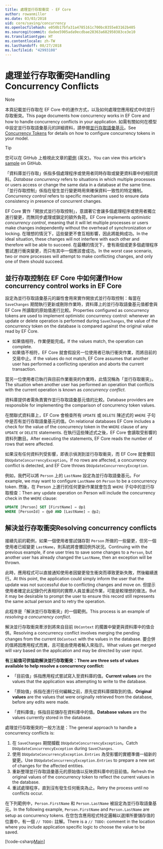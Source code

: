 ```yaml
---
title: 處理並行存取衝突 - EF Core
author: rowanmiller
ms.date: 03/03/2018
uid: core/saving/concurrency
ms.openlocfilehash: e050b17bfa31a4785161c700bc0355e83162b405
ms.sourcegitcommit: dadee5905ada9ecdbae28363a682950383ce3e10
ms.translationtype: HT
ms.contentlocale: zh-TW
ms.lasthandoff: 08/27/2018
ms.locfileid: "42993108"
---
```

# <a name="handling-concurrency-conflicts"></a><span data-ttu-id="7b542-102">處理並行存取衝突</span><span class="sxs-lookup"><span data-stu-id="7b542-102">Handling Concurrency Conflicts</span></span>

> [!NOTE]
> <span data-ttu-id="7b542-103">本頁記載並行存取在 EF Core 中的運作方式，以及如何處理您應用程式中的並行存取衝突。</span><span class="sxs-lookup"><span data-stu-id="7b542-103">This page documents how concurrency works in EF Core and how to handle concurrency conflicts in your application.</span></span> <span data-ttu-id="7b542-104">如需有關如何在模型中設定並行存取語彙基元的詳細資料，請參閱[並行存取語彙基元](xref:core/modeling/concurrency)。</span><span class="sxs-lookup"><span data-stu-id="7b542-104">See [Concurrency Tokens](xref:core/modeling/concurrency) for details on how to configure concurrency tokens in your model.</span></span>

> [!TIP]
> <span data-ttu-id="7b542-105">您可以在 GitHub 上檢視此文章的[範例](https://github.com/aspnet/EntityFramework.Docs/tree/master/samples/core/Saving/Saving/Concurrency/) \(英文\)。</span><span class="sxs-lookup"><span data-stu-id="7b542-105">You can view this article's [sample](https://github.com/aspnet/EntityFramework.Docs/tree/master/samples/core/Saving/Saving/Concurrency/) on GitHub.</span></span>

<span data-ttu-id="7b542-106">「資料庫並行存取」係指多個處理程序或使用者同時存取或變更資料庫中的相同資料。</span><span class="sxs-lookup"><span data-stu-id="7b542-106">_Database concurrency_ refers to situations in which multiple processes or users access or change the same data in a database at the same time.</span></span> <span data-ttu-id="7b542-107">「並行存取控制」係指在發生並行變更時用來確保資料一致性的特定機制。</span><span class="sxs-lookup"><span data-stu-id="7b542-107">_Concurrency control_ refers to specific mechanisms used to ensure data consistency in presence of concurrent changes.</span></span>

<span data-ttu-id="7b542-108">EF Core 實作「開放式並行存取控制」，意謂著它會讓多個處理程序或使用者獨立進行變更，而無同步處理或鎖定的額外負荷。</span><span class="sxs-lookup"><span data-stu-id="7b542-108">EF Core implements _optimistic concurrency control_, meaning that it will let multiple processes or users make changes independently without the overhead of synchronization or locking.</span></span> <span data-ttu-id="7b542-109">在理想的情況下，這些變更不會互相影響，因此將能夠成功。</span><span class="sxs-lookup"><span data-stu-id="7b542-109">In the ideal situation, these changes will not interfere with each other and therefore will be able to succeed.</span></span> <span data-ttu-id="7b542-110">在最糟的情況下，會有兩個或更多個處理程序嘗試進行衝突變更，而只有其中一個應該會成功。</span><span class="sxs-lookup"><span data-stu-id="7b542-110">In the worst case scenario, two or more processes will attempt to make conflicting changes, and only one of them should succeed.</span></span>

## <a name="how-concurrency-control-works-in-ef-core"></a><span data-ttu-id="7b542-111">並行存取控制在 EF Core 中如何運作</span><span class="sxs-lookup"><span data-stu-id="7b542-111">How concurrency control works in EF Core</span></span>

<span data-ttu-id="7b542-112">設定為並行存取語彙基元的屬性會用來實作開放式並行存取控制：每當在 `SaveChanges` 期間執行更新或刪除作業時，資料庫上的並行存取語彙基元值都會與 EF Core 所讀取的原始值進行比較。</span><span class="sxs-lookup"><span data-stu-id="7b542-112">Properties configured as concurrency tokens are used to implement optimistic concurrency control: whenever an update or delete operation is performed during `SaveChanges`, the value of the concurrency token on the database is compared against the original value read by EF Core.</span></span>

- <span data-ttu-id="7b542-113">如果值相符，作業便能完成。</span><span class="sxs-lookup"><span data-stu-id="7b542-113">If the values match, the operation can complete.</span></span>
- <span data-ttu-id="7b542-114">如果值不相符，EF Core 就會假設另一位使用者已執行衝突作業，而將目前的交易中止。</span><span class="sxs-lookup"><span data-stu-id="7b542-114">If the values do not match, EF Core assumes that another user has performed a conflicting operation and aborts the current transaction.</span></span>

<span data-ttu-id="7b542-115">當另一位使用者已執行與目前作業衝突的作業時，此情況稱為「並行存取衝突」。</span><span class="sxs-lookup"><span data-stu-id="7b542-115">The situation when another user has performed an operation that conflicts with the current operation is known as _concurrency conflict_.</span></span>

<span data-ttu-id="7b542-116">資料庫提供者需負責實作並行存取語彙基元值的比較。</span><span class="sxs-lookup"><span data-stu-id="7b542-116">Database providers are responsible for implementing the comparison of concurrency token values.</span></span>

<span data-ttu-id="7b542-117">在關聯式資料庫上，EF Core 會檢查所有 `UPDATE` 或 `DELETE` 陳述式的 `WHERE` 子句中是否有並行存取語彙基元的值。</span><span class="sxs-lookup"><span data-stu-id="7b542-117">On relational databases EF Core includes a check for the value of the concurrency token in the `WHERE` clause of any `UPDATE` or `DELETE` statements.</span></span> <span data-ttu-id="7b542-118">在執行這些陳述式之後，EF Core 會讀取受影響的資料列數目。</span><span class="sxs-lookup"><span data-stu-id="7b542-118">After executing the statements, EF Core reads the number of rows that were affected.</span></span>

<span data-ttu-id="7b542-119">如果沒有任何資料列受影響，即表示偵測到並行存取衝突，而 EF Core 就會擲回 `DbUpdateConcurrencyException`。</span><span class="sxs-lookup"><span data-stu-id="7b542-119">If no rows are affected, a concurrency conflict is detected, and EF Core throws `DbUpdateConcurrencyException`.</span></span>

<span data-ttu-id="7b542-120">例如，我們可以將 `Person` 上的 `LastName` 設定為並行存取語彙基元。</span><span class="sxs-lookup"><span data-stu-id="7b542-120">For example, we may want to configure `LastName` on `Person` to be a concurrency token.</span></span> <span data-ttu-id="7b542-121">然後，在 Person 上進行的任何更新作業就會包含 `WHERE` 子句中的並行存取檢查：</span><span class="sxs-lookup"><span data-stu-id="7b542-121">Then any update operation on Person will include the concurrency check in the `WHERE` clause:</span></span>

``` sql
UPDATE [Person] SET [FirstName] = @p1
WHERE [PersonId] = @p0 AND [LastName] = @p2;
```

## <a name="resolving-concurrency-conflicts"></a><span data-ttu-id="7b542-122">解決並行存取衝突</span><span class="sxs-lookup"><span data-stu-id="7b542-122">Resolving concurrency conflicts</span></span>

<span data-ttu-id="7b542-123">接續先前的範例，如果一個使用者嘗試儲存對 `Person` 所做的一些變更，但另一個使用者已經變更 `LastName`，則系統將會擲回例外狀況。</span><span class="sxs-lookup"><span data-stu-id="7b542-123">Continuing with the previous example, if one user tries to save some changes to a `Person`, but another user has already changed the `LastName`, then an exception will be thrown.</span></span>

<span data-ttu-id="7b542-124">此時，應用程式可以直接通知使用者因變更發生衝突而導致更新失敗，然後繼續進行。</span><span class="sxs-lookup"><span data-stu-id="7b542-124">At this point, the application could simply inform the user that the update was not successful due to conflicting changes and move on.</span></span> <span data-ttu-id="7b542-125">但提示使用者確定此記錄仍代表相同的實際人員並重試作業，可能是較理想的做法。</span><span class="sxs-lookup"><span data-stu-id="7b542-125">But it may be desirable to prompt the user to ensure this record still represents the same actual person and to retry the operation.</span></span>

<span data-ttu-id="7b542-126">此程序是「解決並行存取衝突」的一個範例。</span><span class="sxs-lookup"><span data-stu-id="7b542-126">This process is an example of _resolving a concurrency conflict_.</span></span>

<span data-ttu-id="7b542-127">解決並行存取衝突牽涉到將來自目前 `DbContext` 的擱置中變更與資料庫中的值合併。</span><span class="sxs-lookup"><span data-stu-id="7b542-127">Resolving a concurrency conflict involves merging the pending changes from the current `DbContext` with the values in the database.</span></span> <span data-ttu-id="7b542-128">要合併的值將因應用程式而異，且可能由使用者輸入來指示。</span><span class="sxs-lookup"><span data-stu-id="7b542-128">What values get merged will vary based on the application and may be directed by user input.</span></span>

<span data-ttu-id="7b542-129">**有三組值可供協助解決並行存取衝突：**</span><span class="sxs-lookup"><span data-stu-id="7b542-129">**There are three sets of values available to help resolve a concurrency conflict:**</span></span>

* <span data-ttu-id="7b542-130">「目前值」係指應用程式嘗試寫入至資料庫的值。</span><span class="sxs-lookup"><span data-stu-id="7b542-130">**Current values** are the values that the application was attempting to write to the database.</span></span>

* <span data-ttu-id="7b542-131">「原始值」係指在進行任何編輯之前，原先從資料庫擷取到的值。</span><span class="sxs-lookup"><span data-stu-id="7b542-131">**Original values** are the values that were originally retrieved from the database, before any edits were made.</span></span>

* <span data-ttu-id="7b542-132">「資料庫值」係指目前儲存在資料庫中的值。</span><span class="sxs-lookup"><span data-stu-id="7b542-132">**Database values** are the values currently stored in the database.</span></span>

<span data-ttu-id="7b542-133">處理並行存取衝突的一般方法是：</span><span class="sxs-lookup"><span data-stu-id="7b542-133">The general approach to handle a concurrency conflicts is:</span></span>

1. <span data-ttu-id="7b542-134">在 `SaveChanges` 期間攔截 `DbUpdateConcurrencyException`。</span><span class="sxs-lookup"><span data-stu-id="7b542-134">Catch `DbUpdateConcurrencyException` during `SaveChanges`.</span></span>
2. <span data-ttu-id="7b542-135">使用 `DbUpdateConcurrencyException.Entries` 為受影響的實體準備一組新的變更。</span><span class="sxs-lookup"><span data-stu-id="7b542-135">Use `DbUpdateConcurrencyException.Entries` to prepare a new set of changes for the affected entities.</span></span>
3. <span data-ttu-id="7b542-136">重新整理並行存取語彙基元的原始值以反映資料庫中的目前值。</span><span class="sxs-lookup"><span data-stu-id="7b542-136">Refresh the original values of the concurrency token to reflect the current values in the database.</span></span>
4. <span data-ttu-id="7b542-137">重試處理程序，直到沒有發生任何衝突為止。</span><span class="sxs-lookup"><span data-stu-id="7b542-137">Retry the process until no conflicts occur.</span></span>

<span data-ttu-id="7b542-138">在下列範例中，`Person.FirstName` 和 `Person.LastName` 被設定為並行存取語彙基元。</span><span class="sxs-lookup"><span data-stu-id="7b542-138">In the following example, `Person.FirstName` and `Person.LastName` are setup as concurrency tokens.</span></span> <span data-ttu-id="7b542-139">在您包含應用程式特定邏輯以選擇所要儲存值的位置中，有一個 `// TODO:` 註解。</span><span class="sxs-lookup"><span data-stu-id="7b542-139">There is a `// TODO:` comment in the location where you include application specific logic to choose the value to be saved.</span></span>

[!code-csharp[Main](../../../samples/core/Saving/Saving/Concurrency/Sample.cs?name=ConcurrencyHandlingCode&highlight=34-35)]

